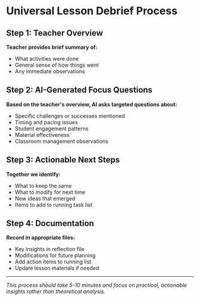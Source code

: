 # Universal Lesson Debrief Process

## Step 1: Teacher Overview
**Teacher provides brief summary of:**
- What activities were done
- General sense of how things went
- Any immediate observations

## Step 2: AI-Generated Focus Questions
**Based on the teacher's overview, AI asks targeted questions about:**
- Specific challenges or successes mentioned
- Timing and pacing issues
- Student engagement patterns
- Material effectiveness
- Classroom management observations

## Step 3: Actionable Next Steps
**Together we identify:**
- What to keep the same
- What to modify for next time
- New ideas that emerged
- Items to add to running task list

## Step 4: Documentation
**Record in appropriate files:**
- Key insights in reflection file
- Modifications for future planning
- Add action items to running list
- Update lesson materials if needed

---
*This process should take 5-10 minutes and focus on practical, actionable insights rather than theoretical analysis.*
